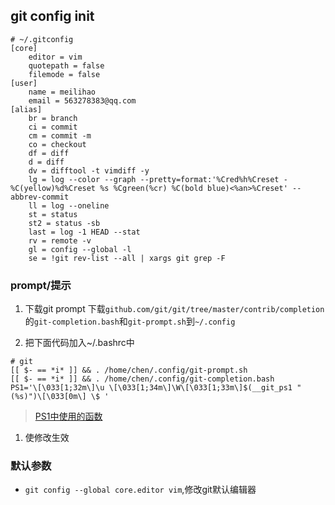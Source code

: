 
## git config init
```
# ~/.gitconfig
[core]
	editor = vim
	quotepath = false
	filemode = false
[user]
	name = meilihao
	email = 563278383@qq.com
[alias]
	br = branch
	ci = commit
	cm = commit -m
	co = checkout
	df = diff
	d = diff
	dv = difftool -t vimdiff -y
	lg = log --color --graph --pretty=format:'%Cred%h%Creset -%C(yellow)%d%Creset %s %Cgreen(%cr) %C(bold blue)<%an>%Creset' --abbrev-commit
	ll = log --oneline
	st = status
	st2 = status -sb
	last = log -1 HEAD --stat
	rv = remote -v
	gl = config --global -l
	se = !git rev-list --all | xargs git grep -F
```

### prompt/提示
1. 下载git prompt
下载`github.com/git/git/tree/master/contrib/completion`的`git-completion.bash`和`git-prompt.sh`到`~/.config`
 
1. 把下面代码加入~/.bashrc中
```
# git
[[ $- == *i* ]] && . /home/chen/.config/git-prompt.sh
[[ $- == *i* ]] && . /home/chen/.config/git-completion.bash
PS1='\[\033[1;32m\]\u \[\033[1;34m\]\W\[\033[1;33m\]$(__git_ps1 " (%s)")\[\033[0m\] \$ '
```
> [PS1中使用的函数](https://gist.github.com/richarddong/1981392)

1. 使修改生效

### 默认参数

- `git config --global core.editor vim`,修改git默认编辑器